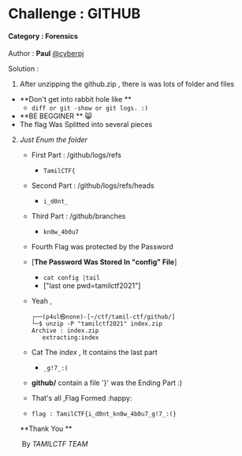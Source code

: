 # Challenge : GITHUB

#### 		**Category : Forensics**

Author : **Paul** 	[<u>@cyberpj</u> ](twitter.com/cyberpj1)

Solution :

1. After unzipping the github.zip , there is was  lots of  folder and files

- **Don't get into rabbit hole like **
  - `diff or git -show or git logs. :)`
- **BE BEGGINER ** :smile_cat:
- The flag Was Splitted into several pieces

2. *Just Enum the folder*

   - First Part : /github/logs/refs 

     - `TamilCTF{`

   - Second Part : /github/logs/refs/heads 

     - `i_d0nt_`

   - Third Part :  /github/branches 

     - `kn0w_4b0u7`

   - Fourth Flag was protected by the Password 

   - [**The Password Was Stored In "config" File**]

     - `cat config |tail`
     - ["last one pwd=tamilctf2021"]

   - Yeah , 

     ```
     ┌──(p4ul㉿none)-[~/ctf/tamil-ctf/github/]
     └─$ unzip -P "tamilctf2021" index.zip
     Archive : index.zip
     	extracting:index
     ```

   - Cat The *index* , It contains the last part

     - `_g!7_:(`

   -  **github/** contain a file '}'  was the Ending Part :)

   - That's all ,Flag Formed   :happy:

   - `flag : TamilCTF{i_d0nt_kn0w_4b0u7_g!7_:(}`

   **Thank You **

   ​		By *TAMILCTF TEAM*











